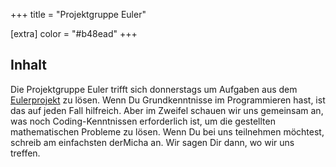 +++
title = "Projektgruppe Euler"

[extra]
color = "#b48ead"
+++

## Inhalt

Die Projektgruppe Euler trifft sich donnerstags um Aufgaben aus dem
[Eulerprojekt](https://projecteuler.net/) zu lösen. Wenn Du Grundkenntnisse im Programmieren hast,
ist das auf jeden Fall hilfreich. Aber im Zweifel schauen wir uns gemeinsam an, was noch
Coding-Kenntnissen erforderlich ist, um die gestellten mathematischen Probleme
zu lösen. Wenn Du bei uns teilnehmen möchtest, schreib am einfachsten derMicha an. Wir
sagen Dir dann, wo wir uns treffen.
